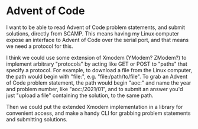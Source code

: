 # Advent of Code

I want to be able to read Advent of Code problem statements, and submit solutions, directly from
SCAMP. This means having my Linux computer expose an interface to Advent of Code over the serial port,
and that means we need a protocol for this.

I think we could use some extension of Xmodem (YModem? ZModem?) to implement arbitrary "protocols"
by acting like GET or POST to "paths" that specify a protocol. For example, to download a file from the
Linux computer, the path would begin with "file:", e.g. "file:/path/to/file". To grab an Advent of
Code problem statement, the path would begin "aoc:" and name the year and problem number, like
"aoc:/2021/01", and to submit an answer you'd just "upload a file" containing the solution,
to the same path.

Then we could put the extended Xmodem implementation in a library for convenient access, and make
a handy CLI for grabbing problem statements and submitting solutions.
